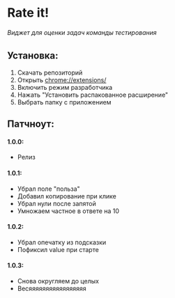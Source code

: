 # Rate it!
###### Виджет для оценки задач команды тестирования
## Установка:
1. Скачать репозиторий
2. Открыть [chrome://extensions/]()
3. Включить режим разработчика
4. Нажать "Установить распакованное расширение"
5. Выбрать папку с приложением

## Патчноут:
#### 1.0.0:
- Релиз

#### 1.0.1:
- Убрал поле "польза"
- Добавил копирование при клике
- Убрал нули после запятой
- Умножаем частное в ответе на 10

#### 1.0.2:
- Убрал опечатку из подсказки
- Пофиксил value при старте

#### 1.0.3:
- Снова округляем до целых
- Весяяяяяяяяяяяяяяяяя